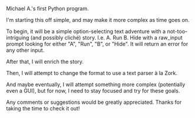 Michael A.'s first Python program.

I'm starting this off simple, and may make it more complex as time goes on.

To begin, it will be a simple option-selecting text adventure with a not-too-intriguing (and possibly cliché) story.
I.e. A. Run B. Hide with a raw_input prompt looking for either "A", "Run", "B", or "Hide".
It will return an error for any other input.

After that, I will enrich the story.

Then, I will attempt to change the format to use a text parser à la Zork.

And maybe eventually, I will attempt something more complex (potentially even a GUI), 
but for now, I need to stay focused and try for these goals.

Any comments or suggestions would be greatly appreciated. Thanks for taking the time to check it out!
